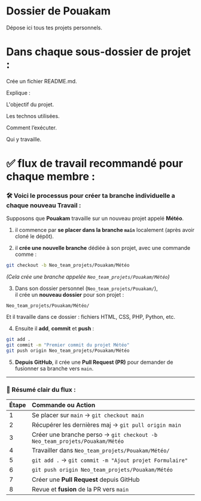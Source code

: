 # Dossier de Pouakam
Dépose ici tous tes projets personnels.

# Dans chaque sous-dossier de projet :

Crée un fichier README.md.

Explique :

L'objectif du projet.

Les technos utilisées.

Comment l’exécuter.

Qui y travaille.


# ✅ flux de travail recommandé pour chaque membre :

### 🛠 Voici le processus pour créer ta branche individuelle a chaque nouveau Travail :

Supposons que **Pouakam** travaille sur un nouveau projet appelé **Météo**.

1. il commence par **se placer dans la branche `main`** localement (après avoir cloné le dépôt).

2. il **crée une nouvelle branche** dédiée à son projet, avec une commande comme :

```bash
git checkout -b Neo_team_projets/Pouakam/Météo
```

*(Cela crée une branche appelée `Neo_team_projets/Pouakam/Météo`)*

3. Dans son dossier personnel (`Neo_team_projets/Pouakam/`),  
il crée un **nouveau dossier** pour son projet :

```
Neo_team_projets/Pouakam/Météo/
```

Et il travaille dans ce dossier : fichiers HTML, CSS, PHP, Python, etc.

4. Ensuite il **add**, **commit** et **push** :

```bash
git add .
git commit -m "Premier commit du projet Météo"
git push origin Neo_team_projets/Pouakam/Météo
```

5. **Depuis GitHub**, il crée une **Pull Request (PR)** pour demander de fusionner sa branche vers `main`.

---

### 🧠 Résumé clair du flux :

| Étape | Commande ou Action |
|:----|:----|
| 1 | Se placer sur `main` → `git checkout main` |
| 2 | Récupérer les dernières maj → `git pull origin main` |
| 3 | Créer une branche perso → `git checkout -b Neo_team_projets/Pouakam/Météo` |
| 4 | Travailler dans `Neo_team_projets/Pouakam/Météo/` |
| 5 | `git add .` → `git commit -m "Ajout projet Formulaire"` |
| 6 | `git push origin Neo_team_projets/Pouakam/Météo` |
| 7 | Créer une **Pull Request** depuis GitHub |
| 8 | Revue et **fusion** de la PR vers `main` |

